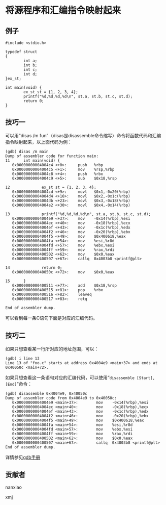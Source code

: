 # 将源程序和汇编指令映射起来

## 例子

	#include <stdio.h>

	typedef struct
	{
	        int a;
	        int b;
	        int c;
	        int d;
	}ex_st;
	
	int main(void) {
	        ex_st st = {1, 2, 3, 4};
	        printf("%d,%d,%d,%d\n", st.a, st.b, st.c, st.d);
	        return 0;
	}

## 技巧一

可以用“disas /m fun”（disas是disassemble命令缩写）命令将函数代码和汇编指令映射起来，以上面代码为例：

	(gdb) disas /m main
	Dump of assembler code for function main:
	11      int main(void) {
	   0x00000000004004c4 <+0>:     push   %rbp
	   0x00000000004004c5 <+1>:     mov    %rsp,%rbp
	   0x00000000004004c8 <+4>:     push   %rbx
	   0x00000000004004c9 <+5>:     sub    $0x18,%rsp
	
	12              ex_st st = {1, 2, 3, 4};
	   0x00000000004004cd <+9>:     movl   $0x1,-0x20(%rbp)
	   0x00000000004004d4 <+16>:    movl   $0x2,-0x1c(%rbp)
	   0x00000000004004db <+23>:    movl   $0x3,-0x18(%rbp)
	   0x00000000004004e2 <+30>:    movl   $0x4,-0x14(%rbp)
	
	13              printf("%d,%d,%d,%d\n", st.a, st.b, st.c, st.d);
	   0x00000000004004e9 <+37>:    mov    -0x14(%rbp),%esi
	   0x00000000004004ec <+40>:    mov    -0x18(%rbp),%ecx
	   0x00000000004004ef <+43>:    mov    -0x1c(%rbp),%edx
	   0x00000000004004f2 <+46>:    mov    -0x20(%rbp),%ebx
	   0x00000000004004f5 <+49>:    mov    $0x400618,%eax
	   0x00000000004004fa <+54>:    mov    %esi,%r8d
	   0x00000000004004fd <+57>:    mov    %ebx,%esi
	   0x00000000004004ff <+59>:    mov    %rax,%rdi
	   0x0000000000400502 <+62>:    mov    $0x0,%eax
	   0x0000000000400507 <+67>:    callq  0x4003b8 <printf@plt>
	
	14              return 0;
	   0x000000000040050c <+72>:    mov    $0x0,%eax
	
	15      }
	   0x0000000000400511 <+77>:    add    $0x18,%rsp
	   0x0000000000400515 <+81>:    pop    %rbx
	   0x0000000000400516 <+82>:    leaveq
	   0x0000000000400517 <+83>:    retq
	
	End of assembler dump.

可以看到每一条C语句下面是对应的汇编代码。

## 技巧二

如果只想查看某一行所对应的地址范围，可以：

	(gdb) i line 13
	Line 13 of "foo.c" starts at address 0x4004e9 <main+37> and ends at 0x40050c <main+72>.	


如果只想查看这一条语句对应的汇编代码，可以使用“`disassemble [Start],[End]`”命令：  

	(gdb) disassemble 0x4004e9, 0x40050c
	Dump of assembler code from 0x4004e9 to 0x40050c:
	   0x00000000004004e9 <main+37>:        mov    -0x14(%rbp),%esi
	   0x00000000004004ec <main+40>:        mov    -0x18(%rbp),%ecx
	   0x00000000004004ef <main+43>:        mov    -0x1c(%rbp),%edx
	   0x00000000004004f2 <main+46>:        mov    -0x20(%rbp),%ebx
	   0x00000000004004f5 <main+49>:        mov    $0x400618,%eax
	   0x00000000004004fa <main+54>:        mov    %esi,%r8d
	   0x00000000004004fd <main+57>:        mov    %ebx,%esi
	   0x00000000004004ff <main+59>:        mov    %rax,%rdi
	   0x0000000000400502 <main+62>:        mov    $0x0,%eax
	   0x0000000000400507 <main+67>:        callq  0x4003b8 <printf@plt>
	End of assembler dump.

详情参见[gdb手册](https://sourceware.org/gdb/onlinedocs/gdb/Machine-Code.html)

## 贡献者

nanxiao

xmj

